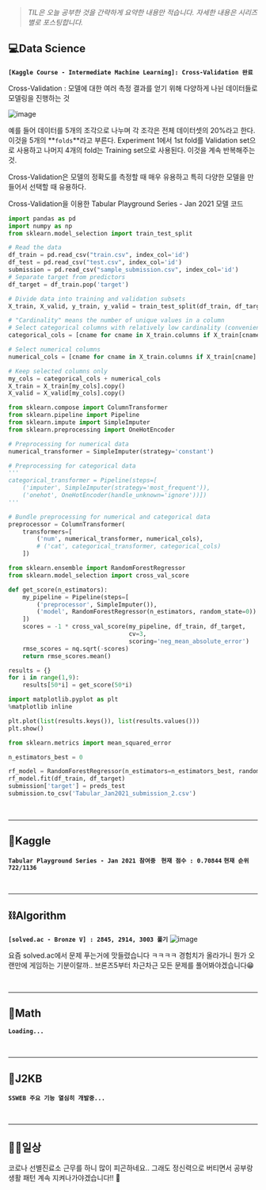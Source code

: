 > _TIL은 오늘 공부한 것을 간략하게 요약한 내용만 적습니다.
> 자세한 내용은 시리즈별로 포스팅합니다._

## 💻Data Science

**`[Kaggle Course - Intermediate Machine Learning]: Cross-Validation 완료`**

Cross-Validation : 모델에 대한 여러 측정 결과를 얻기 위해 다양하게 나뉜 데이터들로 모델링을 진행하는 것

![image](https://user-images.githubusercontent.com/61633137/105024389-623e3800-5a8f-11eb-970c-cf7c2a73ab82.png)

예를 들어 데이터를 5개의 조각으로 나누며 각 조각은 전체 데이터셋의 20%라고 한다. 이것을 5개의 **`folds`**라고 부른다.
Experiment 1에서 1st fold를 Validation set으로 사용하고 나머지 4개의 fold는 Training set으로 사용된다. 이것을 계속 반복해주는 것.

Cross-Validation은 모델의 정확도를 측정할 때 매우 유용하고 특히 다양한 모델을 만들어서 선택할 때 유용하다.

Cross-Validation을 이용한 Tabular Playground Series - Jan 2021 모델 코드

```python
import pandas as pd
import numpy as np
from sklearn.model_selection import train_test_split

# Read the data
df_train = pd.read_csv("train.csv", index_col='id')
df_test = pd.read_csv("test.csv", index_col='id')
submission = pd.read_csv("sample_submission.csv", index_col='id')
# Separate target from predictors
df_target = df_train.pop('target')

# Divide data into training and validation subsets
X_train, X_valid, y_train, y_valid = train_test_split(df_train, df_target, train_size=0.8, test_size=0.2, random_state=0)

# "Cardinality" means the number of unique values in a column
# Select categorical columns with relatively low cardinality (convenient but arbitary)
categorical_cols = [cname for cname in X_train.columns if X_train[cname].nunique() < 10 and X_train[cname].dtype == "object"]

# Select numerical columns
numerical_cols = [cname for cname in X_train.columns if X_train[cname].dtype in ['int64', 'float64']]

# Keep selected columns only
my_cols = categorical_cols + numerical_cols
X_train = X_train[my_cols].copy()
X_valid = X_valid[my_cols].copy()
```

```python
from sklearn.compose import ColumnTransformer
from sklearn.pipeline import Pipeline
from sklearn.impute import SimpleImputer
from sklearn.preprocessing import OneHotEncoder

# Preprocessing for numerical data
numerical_transformer = SimpleImputer(strategy='constant')

# Preprocessing for categorical data
'''
categorical_transformer = Pipeline(steps=[
    ('imputer', SimpleImputer(strategy='most_frequent')),
    ('onehot', OneHotEncoder(handle_unknown='ignore'))])
'''

# Bundle preprocessing for numerical and categorical data
preprocessor = ColumnTransformer(
    transformers=[
        ('num', numerical_transformer, numerical_cols),
        # ('cat', categorical_transformer, categorical_cols)
    ])
```

```python
from sklearn.ensemble import RandomForestRegressor
from sklearn.model_selection import cross_val_score

def get_score(n_estimators):
    my_pipeline = Pipeline(steps=[
        ('preprocessor', SimpleImputer()),
        ('model', RandomForestRegressor(n_estimators, random_state=0))
    ])
    scores = -1 * cross_val_score(my_pipeline, df_train, df_target,
                                  cv=3,
                                  scoring='neg_mean_absolute_error')
    rmse_scores = nq.sqrt(-scores)
    return rmse_scores.mean()
```

```python
results = {}
for i in range(1,9):
    results[50*i] = get_score(50*i)
```

```python
import matplotlib.pyplot as plt
%matplotlib inline

plt.plot(list(results.keys()), list(results.values()))
plt.show()
```

```python
from sklearn.metrics import mean_squared_error

n_estimators_best = 0

rf_model = RandomForestRegressor(n_estimators=n_estimators_best, random_state=0)
rf_model.fit(df_train, df_target)
submission['target'] = preds_test
submission.to_csv('Tabular_Jan2021_submission_2.csv')
```



<br>

***

## 🌠Kaggle

**`Tabular Playground Series - Jan 2021 참여중 `**
**`현재 점수 : 0.70844`**
**`현재 순위  722/1136`**

<br>

***

## ⛓Algorithm

**`[solved.ac - Bronze V] : 2845, 2914, 3003 풀기`**
![image](https://user-images.githubusercontent.com/61633137/105031066-19d74800-5a98-11eb-9c24-bb17dd8619f3.png)

요즘 solved.ac에서 문제 푸는거에 맛들렸습니다 ㅋㅋㅋㅋ 경험치가 올라가니 뭔가 오랜만에 게임하는 기분이랄까..
브론즈5부터 차근차근 모든 문제를 풀어봐야겠습니다😁

<br>

***

## 📐Math

**`Loading...`**

<br>

***

## 👾J2KB

**`SSWEB 주요 기능 열심히 개발중...`**

<br>

***

## 👨‍💻일상

코로나 선별진료소 근무를 하니 많이 피곤하네요.. 그래도 정신력으로 버티면서 공부랑 생활 패턴 계속 지켜나가야겠습니다!! 💪